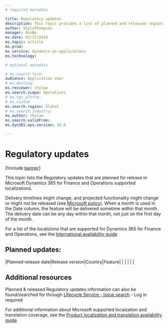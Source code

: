 ```yaml
---
# required metadata

title: Regulatory updates
description: This topic provides a list of planned and released reguatory updates for Microsoft Dynamics 365 for Finance and Operations.
author: ShylaThompson
manager: AnnBe
ms.date: 01/17/2019
ms.topic: article
ms.prod: 
ms.service: dynamics-ax-applications
ms.technology: 

# optional metadata

# ms.search.form:
audience: Application User
# ms.devlang: 
ms.reviewer: shylaw
ms.search.scope: Operations
# ms.tgt_pltfrm: 
# ms.custom
ms.search.region: Global
# ms.search.industry: 
ms.author: shylaw
ms.search.validFrom: 
ms.dyn365.ops.version: 10.0

---
```


# Regulatory updates

[!include [banner](../includes/banner.md)]

This topic lists the Regulatory updates that are planned for release in Microsoft Dynamics 365 for Finance and Operations supported localizations. 

Delivery timelines might change, and projected functionality might change or might not be released (see [Microsoft policy](https://go.microsoft.com/fwlink/p/?linkid=2007332)). When a month is used in the Date column, the feature will be delivered sometime within that month. The delivery date can be any day within that month, not just on the first day of the month.

For a list of the localizions that are supported for Dynamics 365 for Finance and Operations, see the [International availability guide](https://aka.ms/dynamics_365_international_availability_deck)

## Planned updates:

|Planned release date|Release version|Country|Feature|
|                    |               |       |       |

## Additional resources
Planned & released Regulatory updates information can also be found/searched for through [Lifecycle Service - Issue search](https://lcs.dynamics.com/Logon/Index) - Log in required

For additional information about Microsoft supported locaization and translation coverage, see the [Product localization and translation availability guide](http://download.microsoft.com/documents/en-us/dynamics/Dynamics_365_for_Finance_and_Operations_Product_Availability_Guide_July_2017.pdf)
